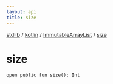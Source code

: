 ```yaml
---
layout: api
title: size
---
```

[stdlib](../../index.md) / [kotlin](../index.md) / [ImmutableArrayList](index.md) / [size](size.md)

# size

```
open public fun size(): Int
```
